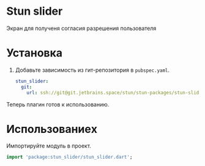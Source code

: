 # Stun slider

Экран для полученя согласия разрешения пользователя

# Установка

1. Добавьте зависимость из гит-репозитория в `pubspec.yaml`.
    ```yaml
    stun_slider:
      git:
        url: ssh://git@git.jetbrains.space/stun/stun-packages/stun-slider.git
    ```
Теперь плагин готов к использованию.

# Использованиеx
Импортируйте модуль в проект.
```dart
import 'package:stun_slider/stun_slider.dart';
```